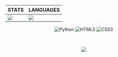 

<div style="border: none;", aling = "center">

| STATS | LANGUAGES |
| ------------ | ------------- |
| <img src="https://github-readme-stats.vercel.app/api?username=joaoP-ribeiro&show_icons=true&theme=dark&hide_border=true&locale=en" /> | <img src="https://github-readme-stats.vercel.app/api/top-langs/?username=joaoP-ribeiro&layout=compact&theme=dark&hide_border=true&locale=en" /> |
</div>
  
  
<div align="center">
<div style="display: inline_block">
    <img alt="Python" src="https://img.shields.io/badge/Python-3776AB?style=for-the-badge&logo=python&logoColor=white"/>
    <img alt="HTML5" src="https://img.shields.io/badge/HTML-239120?style=for-the-badge&logo=html5&logoColor=white"/>
    <img alt="CSS3" src="https://img.shields.io/badge/CSS-239120?&style=for-the-badge&logo=css3&logoColor=white"/>
</div><br><br>
</div>
<div align="center">
  
 ![](https://tenor.com/pt-BR/view/long-live-the-king-monster-godzilla-powerful-blue-fire-gif-13995547.gif)
  


